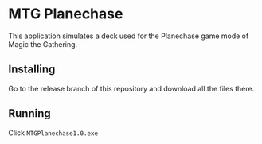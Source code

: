 # MTG Planechase

This application simulates a deck used for the Planechase game mode of Magic the Gathering.

## Installing

Go to the release branch of this repository and download all the files there.

## Running

Click `MTGPlanechase1.0.exe`
